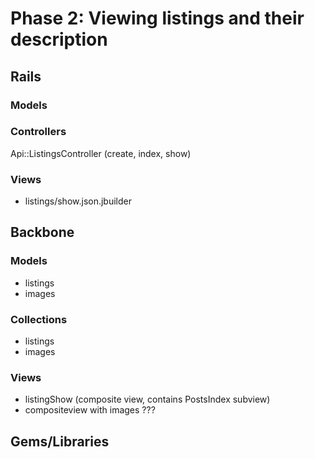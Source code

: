 # Phase 2: Viewing listings and their description

## Rails
### Models

### Controllers
Api::ListingsController (create, index, show)

### Views
* listings/show.json.jbuilder

## Backbone
### Models
* listings
* images

### Collections
* listings
* images

### Views
* listingShow (composite view, contains PostsIndex subview)
* compositeview with images ???

## Gems/Libraries

